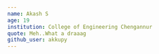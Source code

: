 ```yaml
---
name: Akash S
age: 19
institution: College of Engineering Chengannur
quote: Meh..What a draaag
github_user: akkupy
---
```

